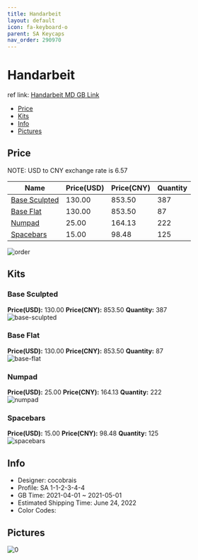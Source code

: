 ```yaml
---
title: Handarbeit 
layout: default
icon: fa-keyboard-o
parent: SA Keycaps
nav_order: 290970
---
```


# Handarbeit 

ref link: [Handarbeit MD GB Link](https://drop.com/buy/drop-sa-handarbeit-custom-keycap-set)

* [Price](#price)
* [Kits](#kits)
* [Info](#info)
* [Pictures](#pictures)

## Price

NOTE: USD to CNY exchange rate is 6.57

| Name          | Price(USD)   |  Price(CNY) | Quantity |
| ------------- | ------------ |  ---------- | -------- |
|[Base Sculpted](#base-sculpted)|130.00|853.50|387|
|[Base Flat](#base-flat)|130.00|853.50|87|
|[Numpad](#numpad)|25.00|164.13|222|
|[Spacebars](#spacebars)|15.00|98.48|125|

<img src="{{ 'assets/images/sa-keycaps/Handarbeit/order.jpg' | relative_url }}" alt="order" class="image featured">

## Kits
### Base Sculpted  
**Price(USD):** 130.00	**Price(CNY):** 853.50	**Quantity:** 387  
<img src="{{ 'assets/images/sa-keycaps/Handarbeit/kits_pics/base-sculpted.jpg' | relative_url }}" alt="base-sculpted" class="image featured">

### Base Flat  
**Price(USD):** 130.00	**Price(CNY):** 853.50	**Quantity:** 87  
<img src="{{ 'assets/images/sa-keycaps/Handarbeit/kits_pics/base-flat.jpg' | relative_url }}" alt="base-flat" class="image featured">

### Numpad  
**Price(USD):** 25.00	**Price(CNY):** 164.13	**Quantity:** 222  
<img src="{{ 'assets/images/sa-keycaps/Handarbeit/kits_pics/numpad.jpg' | relative_url }}" alt="numpad" class="image featured">

### Spacebars  
**Price(USD):** 15.00	**Price(CNY):** 98.48	**Quantity:** 125  
<img src="{{ 'assets/images/sa-keycaps/Handarbeit/kits_pics/spacebars.jpg' | relative_url }}" alt="spacebars" class="image featured">

## Info
* Designer: cocobrais  
* Profile: SA 1-1-2-3-4-4  
* GB Time: 2021-04-01 ~ 2021-05-01  
* Estimated Shipping Time: June 24, 2022  
* Color Codes:  


## Pictures  
<img src="{{ 'assets/images/sa-keycaps/Handarbeit/rendering_pics/0.jpg' | relative_url }}" alt="0" class="image featured">
